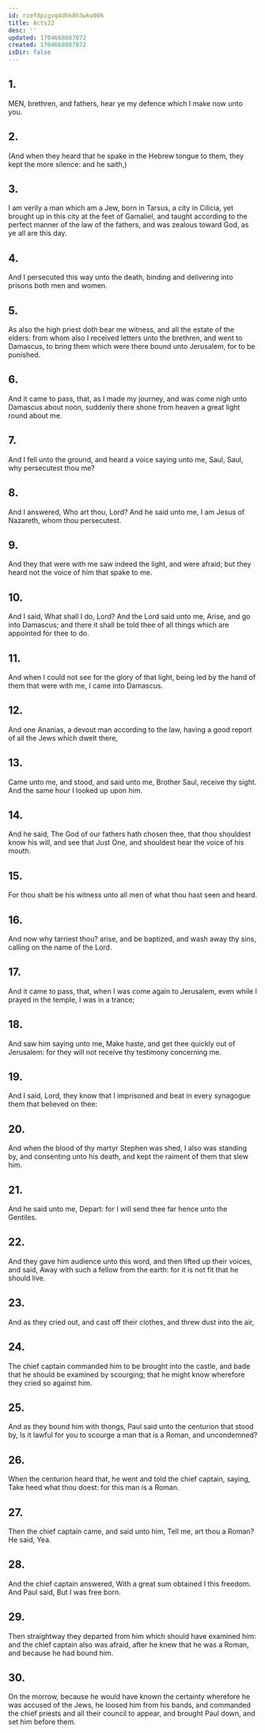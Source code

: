 ```yaml
---
id: rzefdpigvq4dhk8h3wkv00k
title: Acts22
desc: ''
updated: 1704668887072
created: 1704668887072
isDir: false
---
```

## 1.
MEN, brethren, and fathers, hear ye my defence which I make now unto you.
## 2.
(And when they heard that he spake in the Hebrew tongue to them, they kept the more silence: and he saith,)
## 3.
I am verily a man which am a Jew, born in Tarsus, a city in Cilicia, yet brought up in this city at the feet of Gamaliel, and taught according to the perfect manner of the law of the fathers, and was zealous toward God, as ye all are this day.
## 4.
And I persecuted this way unto the death, binding and delivering into prisons both men and women.
## 5.
As also the high priest doth bear me witness, and all the estate of the elders: from whom also I received letters unto the brethren, and went to Damascus, to bring them which were there bound unto Jerusalem, for to be punished.
## 6.
And it came to pass, that, as I made my journey, and was come nigh unto Damascus about noon, suddenly there shone from heaven a great light round about me.
## 7.
And I fell unto the ground, and heard a voice saying unto me, Saul, Saul, why persecutest thou me?
## 8.
And I answered, Who art thou, Lord? And he said unto me, I am Jesus of Nazareth, whom thou persecutest.
## 9.
And they that were with me saw indeed the light, and were afraid; but they heard not the voice of him that spake to me.
## 10.
And I said, What shall I do, Lord? And the Lord said unto me, Arise, and go into Damascus; and there it shall be told thee of all things which are appointed for thee to do.
## 11.
And when I could not see for the glory of that light, being led by the hand of them that were with me, I came into Damascus.
## 12.
And one Ananias, a devout man according to the law, having a good report of all the Jews which dwelt there,
## 13.
Came unto me, and stood, and said unto me, Brother Saul, receive thy sight. And the same hour I looked up upon him.
## 14.
And he said, The God of our fathers hath chosen thee, that thou shouldest know his will, and see that Just One, and shouldest hear the voice of his mouth.
## 15.
For thou shalt be his witness unto all men of what thou hast seen and heard.
## 16.
And now why tarriest thou? arise, and be baptized, and wash away thy sins, calling on the name of the Lord.
## 17.
And it came to pass, that, when I was come again to Jerusalem, even while I prayed in the temple, I was in a trance;
## 18.
And saw him saying unto me, Make haste, and get thee quickly out of Jerusalem: for they will not receive thy testimony concerning me.
## 19.
And I said, Lord, they know that I imprisoned and beat in every synagogue them that believed on thee:
## 20.
And when the blood of thy martyr Stephen was shed, I also was standing by, and consenting unto his death, and kept the raiment of them that slew him.
## 21.
And he said unto me, Depart: for I will send thee far hence unto the Gentiles.
## 22.
And they gave him audience unto this word, and then lifted up their voices, and said, Away with such a fellow from the earth: for it is not fit that he should live.
## 23.
And as they cried out, and cast off their clothes, and threw dust into the air,
## 24.
The chief captain commanded him to be brought into the castle, and bade that he should be examined by scourging; that he might know wherefore they cried so against him.
## 25.
And as they bound him with thongs, Paul said unto the centurion that stood by, Is it lawful for you to scourge a man that is a Roman, and uncondemned?
## 26.
When the centurion heard that, he went and told the chief captain, saying, Take heed what thou doest: for this man is a Roman.
## 27.
Then the chief captain came, and said unto him, Tell me, art thou a Roman? He said, Yea.
## 28.
And the chief captain answered, With a great sum obtained I this freedom. And Paul said, But I was free born.
## 29.
Then straightway they departed from him which should have examined him: and the chief captain also was afraid, after he knew that he was a Roman, and because he had bound him.
## 30.
On the morrow, because he would have known the certainty wherefore he was accused of the Jews, he loosed him from his bands, and commanded the chief priests and all their council to appear, and brought Paul down, and set him before them.
